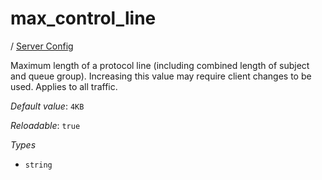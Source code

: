 # max_control_line

/ [Server Config](/ref/config/index.md) 

Maximum length of a protocol line (including combined length of subject and queue group). Increasing this value may require client changes to be used. Applies to all traffic.

*Default value*: `4KB`

*Reloadable*: `true`

*Types*

- `string`


